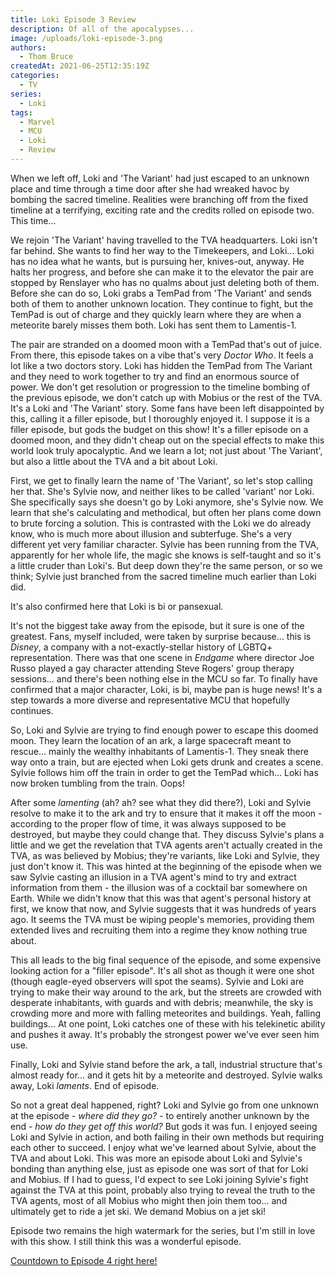 ```yaml
---
title: Loki Episode 3 Review
description: Of all of the apocalypses...
image: /uploads/loki-episode-3.png
authors:
  - Thom Bruce
createdAt: 2021-06-25T12:35:19Z
categories:
  - TV
series:
  - Loki
tags:
  - Marvel
  - MCU
  - Loki
  - Review
---
```


When we left off, Loki and 'The Variant' had just escaped to an unknown place and time through a time door after she had wreaked havoc by bombing the sacred timeline. Realities were branching off from the fixed timeline at a terrifying, exciting rate and the credits rolled on episode two. This time...

<spoiler-warning>
<template>
<ul>
<li>Spoilers for Loki Episode 3</li>
</ul>
</template>
</spoiler-warning>

We rejoin 'The Variant' having travelled to the TVA headquarters. Loki isn't far behind. She wants to find her way to the Timekeepers, and Loki... Loki has no idea what he wants, but is pursuing her, knives-out, anyway. He halts her progress, and before she can make it to the elevator the pair are stopped by Renslayer who has no qualms about just deleting both of them. Before she can do so, Loki grabs a TemPad from 'The Variant' and sends both of them to another unknown location. They continue to fight, but the TemPad is out of charge and they quickly learn where they are when a meteorite barely misses them both. Loki has sent them to Lamentis-1.

<fountain-screenplay>
<template>
THE VARIANT
You idiot! This is Lamentis-1.

LOKI
I don't know what that means.

THE VARIANT
The moon that planet is about to crash into and destroy. Of all of the apocalypses saved on that TemPad, this is the worst! No one makes it off here.
</template>
</fountain-screenplay>

The pair are stranded on a doomed moon with a TemPad that's out of juice. From there, this episode takes on a vibe that's very _Doctor Who_. It feels a lot like a two doctors story. Loki has hidden the TemPad from The Variant and they need to work together to try and find an enormous source of power. We don't get resolution or progression to the timeline bombing of the previous episode, we don't catch up with Mobius or the rest of the TVA. It's a Loki and 'The Variant' story. Some fans have been left disappointed by this, calling it a filler episode, but I thoroughly enjoyed it. I suppose it is a filler episode, but gods the budget on this show! It's a filler episode on a doomed moon, and they didn't cheap out on the special effects to make this world look truly apocalyptic. And we learn a lot; not just about 'The Variant', but also a little about the TVA and a bit about Loki.

First, we get to finally learn the name of 'The Variant', so let's stop calling her that. She's Sylvie now, and neither likes to be called 'variant' nor Loki. She specifically says she doesn't go by Loki anymore, she's Sylvie now. We learn that she's calculating and methodical, but often her plans come down to brute forcing a solution. This is contrasted with the Loki we do already know, who is much more about illusion and subterfuge. She's a very different yet very familiar character. Sylvie has been running from the TVA, apparently for her whole life, the magic she knows is self-taught and so it's a little cruder than Loki's. But deep down they're the same person, or so we think; Sylvie just branched from the sacred timeline much earlier than Loki did.

It's also confirmed here that Loki is bi or pansexual.

<fountain-screenplay>
<template>
SYLVIE
You're a prince. Must have been would-be princesses... or perhaps another prince?

LOKI
A bit of both. I suspect the same as you.
</template>
</fountain-screenplay>

It's not the biggest take away from the episode, but it sure is one of the greatest. Fans, myself included, were taken by surprise because... this is _Disney_, a company with a not-exactly-stellar history of LGBTQ+ representation. There was that one scene in _Endgame_ where director Joe Russo played a gay character attending Steve Rogers' group therapy sessions... and there's been nothing else in the MCU so far. To finally have confirmed that a major character, Loki, is bi, maybe pan is huge news! It's a step towards a more diverse and representative MCU that hopefully continues.

So, Loki and Sylvie are trying to find enough power to escape this doomed moon. They learn the location of an ark, a large spacecraft meant to rescue... mainly the wealthy inhabitants of Lamentis-1. They sneak there way onto a train, but are ejected when Loki gets drunk and creates a scene. Sylvie follows him off the train in order to get the TemPad which... Loki has now broken tumbling from the train. Oops!

After some _lamenting_ (ah? ah? see what they did there?), Loki and Sylvie resolve to make it to the ark and try to ensure that it makes it off the moon - according to the proper flow of time, it was always supposed to be destroyed, but maybe they could change that. They discuss Sylvie's plans a little and we get the revelation that TVA agents aren't actually created in the TVA, as was believed by Mobius; they're variants, like Loki and Sylvie, they just don't know it. This was hinted at the beginning of the episode when we saw Sylvie casting an illusion in a TVA agent's mind to try and extract information from them - the illusion was of a cocktail bar somewhere on Earth. While we didn't know that this was that agent's personal history at first, we know that now, and Sylvie suggests that it was hundreds of years ago. It seems the TVA must be wiping people's memories, providing them extended lives and recruiting them into a regime they know nothing true about.

This all leads to the big final sequence of the episode, and some expensive looking action for a "filler episode". It's all shot as though it were one shot (though eagle-eyed observers will spot the seams). Sylvie and Loki are trying to make their way around to the ark, but the streets are crowded with desperate inhabitants, with guards and with debris; meanwhile, the sky is crowding more and more with falling meteorites and buildings. Yeah, falling buildings... At one point, Loki catches one of these with his telekinetic ability and pushes it away. It's probably the strongest power we've ever seen him use.

Finally, Loki and Sylvie stand before the ark, a tall, industrial structure that's almost ready for... and it gets hit by a meteorite and destroyed. Sylvie walks away, Loki _laments_. End of episode.

So not a great deal happened, right? Loki and Sylvie go from one unknown at the episode - _where did they go?_ - to entirely another unknown by the end - _how do they get off this world?_ But gods it was fun. I enjoyed seeing Loki and Sylvie in action, and both failing in their own methods but requiring each other to succeed. I enjoy what we've learned about Sylvie, about the TVA and about Loki. This was more an episode about Loki and Sylvie's bonding than anything else, just as episode one was sort of that for Loki and Mobius. If I had to guess, I'd expect to see Loki joining Sylvie's fight against the TVA at this point, probably also trying to reveal the truth to the TVA agents, most of all Mobius who might then join them too... and ultimately get to ride a jet ski. We demand Mobius on a jet ski!

Episode two remains the high watermark for the series, but I'm still in love with this show. I still think this was a wonderful episode.

[Countdown to Episode 4 right here!](/releases/loki-episode-4)